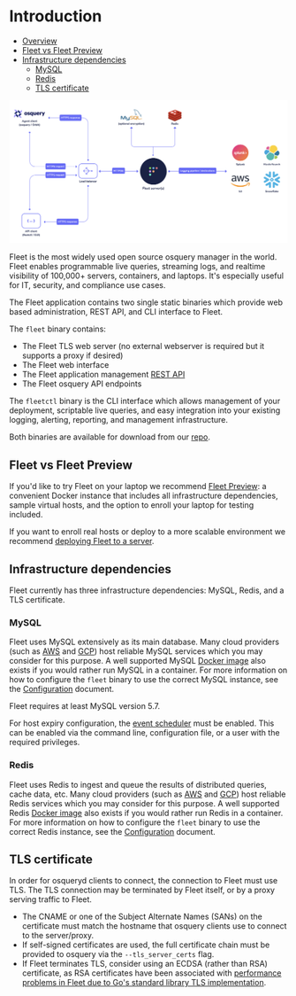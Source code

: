 # Introduction

- [Overview](#overview)
- [Fleet vs Fleet Preview](#Fleet-vs-Fleet-Preview)
- [Infrastructure dependencies](#infrastructure-dependencies)
  - [MySQL](#mysql)
  - [Redis](#redis)
  - [TLS certificate](#tls-certificate)

![Fleet's architecture diagram](https://raw.githubusercontent.com/fleetdm/fleet/main/docs/images/fleet-architecture-diagram.png)

Fleet is the most widely used open source osquery manager in the world. Fleet enables programmable live queries, streaming logs, and realtime visibility of 100,000+ servers, containers, and laptops. It's especially useful for IT, security, and compliance use cases.

The Fleet application contains two single static binaries which provide web based administration, REST API, and CLI interface to Fleet.

The `fleet` binary contains:
- The Fleet TLS web server (no external webserver is required but it supports a proxy if desired)
- The Fleet web interface
- The Fleet application management [REST API](../01-Using-Fleet/03-REST-API.md)
- The Fleet osquery API endpoints

The `fleetctl` binary is the CLI interface which allows management of your deployment, scriptable live queries, and easy integration into your existing logging, alerting, reporting, and management infrastructure.

Both binaries are available for download from our [repo](https://github.com/fleetdm/fleet/releases).

## Fleet vs Fleet Preview

If you'd like to try Fleet on your laptop we recommend [Fleet Preview](https://fleetdm.com/get-started): a convenient Docker instance that includes all infrastructure dependencies, sample virtual hosts, and the option to enroll your laptop for testing included.

If you want to enroll real hosts or deploy to a more scalable environment we recommend [deploying Fleet to a server](./02-Server-Installation.md).

## Infrastructure dependencies

Fleet currently has three infrastructure dependencies: MySQL, Redis, and a TLS certificate.

### MySQL

Fleet uses MySQL extensively as its main database. Many cloud providers (such as [AWS](https://aws.amazon.com/rds/mysql/) and [GCP](https://cloud.google.com/sql/)) host reliable MySQL services which you may consider for this purpose. A well supported MySQL [Docker image](https://hub.docker.com/_/mysql/) also exists if you would rather run MySQL in a container. For more information on how to configure the `fleet` binary to use the correct MySQL instance, see the [Configuration](./03-Configuration.md) document.

Fleet requires at least MySQL version 5.7.

For host expiry configuration, the [event scheduler](https://dev.mysql.com/doc/refman/5.7/en/events-overview.html) must be enabled. This can be enabled via the command line, configuration file, or a user with the required privileges.

### Redis

Fleet uses Redis to ingest and queue the results of distributed queries, cache data, etc. Many cloud providers (such as [AWS](https://aws.amazon.com/elasticache/) and [GCP](https://console.cloud.google.com/launcher/details/click-to-deploy-images/redis)) host reliable Redis services which you may consider for this purpose. A well supported Redis [Docker image](https://hub.docker.com/_/redis/) also exists if you would rather run Redis in a container. For more information on how to configure the `fleet` binary to use the correct Redis instance, see the [Configuration](./03-Configuration.md) document.

## TLS certificate

In order for osqueryd clients to connect, the connection to Fleet must use TLS. The TLS connection may be terminated by Fleet itself, or by a proxy serving traffic to Fleet.

- The CNAME or one of the Subject Alternate Names (SANs) on the certificate must match the hostname that osquery clients use to connect to the server/proxy.
- If self-signed certificates are used, the full certificate chain must be provided to osquery via the `--tls_server_certs` flag.
- If Fleet terminates TLS, consider using an ECDSA (rather than RSA) certificate, as RSA certificates have been associated with [performance problems in Fleet due to Go's standard library TLS implementation](https://github.com/fleetdm/fleet/issues/655).
